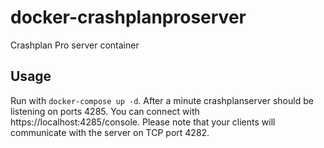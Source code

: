 # docker-crashplanproserver

Crashplan Pro server container

## Usage

Run with `docker-compose up -d`. After a minute crashplanserver should be listening on ports 4285. You can connect with https://localhost:4285/console.
Please note that your clients will communicate with the server on TCP port 4282.
